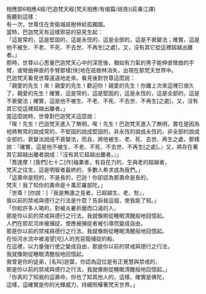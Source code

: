相應部6相應4經/巴迦梵天經(梵天相應/有偈篇/祇夜)(莊春江譯)  
我聽到這樣：  
有一次，世尊住在舍衛城祇樹林給孤獨園。  
當時，巴迦梵天有這樣邪惡的惡見生起：  
「這是常的，這是堅固的，這是永恆的，這是全部的，這是不衰變法；確實，這是他不被生、不老、不死、不去世、不再生[之處]，又，沒有其它從這裡超越出離者。」  
那時，世尊以心思量巴迦梵天心中的深思後，猶如有力氣的男子能伸直彎曲的手臂，或彎曲伸直的手臂那樣[快]地在祇樹林消失，出現在那梵天世界中。  
巴迦梵天看見世尊遠遠地走來。看見後對世尊這麼說：  
「親愛的先生！來！親愛的先生！歡迎你！親愛的先生！你離上次來這裡已很久了，親愛的先生！確實，這是常的，這是堅固的，這是永恆的，這是全部的，這是不衰變法；確實，這是他不被生、不老、不死、不去世、不再生[之處]，又，沒有其它從這裡超越出離者。」  
當這麼說時，世尊對巴迦梵天這麼說：  
「唉！先生！巴迦梵天進入了無明，唉！先生！巴迦梵天進入了無明，實在是因為他將無常的說成常的，不堅固的說成堅固的，非永恆的說成永恆的，非全部的說成全部的，衰變法說成不衰變法，而且，將他被生、老、死、去世、再生之處，那樣說：『確實，這是他不被生、不老、不死、不去世、不再生[之處]。』又，將存在著其它超越出離者說成：『沒有其它超越出離者。』」  
「喬達摩！[我們]七十二[作]福業者，有自在力的，生與老的超越者，  
梵天之往生，這是明智者最終的，多數人希求成為我們。」  
「這壽命是短的，不是長的，巴迦！你卻認為那壽命是長的，  
梵天！我了知你的壽命是十萬尼羅部陀。」  
「世尊！[你說：]『我是無邊之見者，已超越生、老、愁』，  
我以前的禁戒與德行之行法是什麼？告訴我這個，使我能了知。」  
「你給許多人喝的，對被炎暑折磨而口渴的人，  
那是你以前的禁戒與德行之行法，我就像剛從睡眠清醒般地回憶起。  
人們在耶尼河岸被捕捉，使應被捕捉者被引導而變成自由，  
那是你以前的禁戒與德行之行法，我就像剛從睡眠清醒般地回憶起。  
在恒河水流中被渴望[吃]人的兇惡龍捕捉的船，  
在這裡，以力量強行使之變成自由，那是你以前的禁戒與德行之行法，  
我就像剛從睡眠清醒般地回憶起。  
我曾是你的徒弟，[名叫]迦葉，你認為這位是有正覺慧與禁戒的，  
那是你以前的禁戒與德行之行法，我就像剛從睡眠清醒般地回憶起。」  
「你真的了知我的這壽命，你也了知其他人的，這樣，確實是佛陀，  
這樣，這確實是你的光輝威力，持續照耀著梵天世界。」  
  
  
